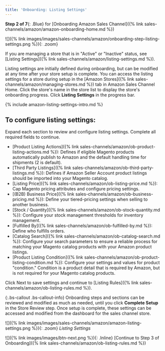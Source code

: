 ```yaml
---
title: 'Onboarding: Listing Settings'
---
```



**Step 2 of 7**{: .Blue} for [Onboarding Amazon Sales Channel]({% link sales-channels/amazon/amazon-onboarding-home.md %})

![]({% link images/images/sales-channels/amazon/onboarding-step-listing-settings.png %}){: .zoom}

If you are managing a store that is in "Active" or "Inactive" status, see [Listing Settings]({% link sales-channels/amazon/listing-settings.md %}).

Listing settings are initially defined during onboarding, but can be modified at any time after your store setup is complete. You can access the listing settings for a store during setup in the [Amazon Stores]({% link sales-channels/amazon/managing-stores.md %}) tab in Amazon Sales Channel Home. Click the store's name in the store list to display the store's onboarding progress. Click **Listing Settings** in the progress bar.

{% include amazon-listing-settings-intro.md %}

## To configure listing settings:

Expand each section to review and configure listing settings. Complete all required fields to continue.

- [Product Listing Actions]({% link sales-channels/amazon/ob-product-listing-actions.md %}): Defines if eligible Magento products automatically publish to Amazon and the default handling time for shipments (2 is default).
- [Third Party Listings]({% link sales-channels/amazon/ob-third-party-listings.md %}): Defines if Amazon Seller Account product listings should be imported into your Magento catalog.
- [Listing Price]({% link sales-channels/amazon/ob-listing-price.md %}): Cap Magento pricing attributes and configure pricing settings.
- [(B2B) Business Price]({% link sales-channels/amazon/ob-business-pricing.md %}): Define your tiered-pricing settings when selling to another business.
- [Stock / Quantity]({% link sales-channels/amazon/ob-stock-quantity.md %}): Configure your stock management thresholds for inventory management.
- [Fulfilled By]({% link sales-channels/amazon/ob-fulfilled-by.md %}): Define who fulfills orders.
- [Catalog Search]({% link sales-channels/amazon/ob-catalog-search.md %}): Configure your search parameters to ensure a reliable process for matching your Magento catalog products with your Amazon product listings.
- [Product Listing Condition]({% link sales-channels/amazon/ob-product-listing-condition.md %}): Configure your settings and values for product "condition." Condition is a product detail that is required by Amazon, but is not required for your Magento catalog products.

Click <span class="btn">Next</span> to save settings and continue to [Listing Rules]({% link sales-channels/amazon/ob-listing-rules.md %}).

{:.bs-callout .bs-callout-info}
Onboarding steps and sections can be reviewed and modified as much as needed, until you click **Complete Setup** in the Store Review step. Once setup is complete, these settings can be accessed and modified from the dashboard for the sales channel store.

![]({% link images/images/sales-channels/amazon/amazon-listing-settings.png %}){: .zoom}
_Listing Settings_

![]({% link images/images/btn-next.png %}){: .Inline} [Continue to Step 3 of Onboarding]({% link sales-channels/amazon/ob-listing-rules.md %})
